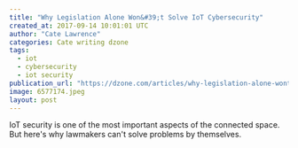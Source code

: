 ```yaml
---
title: "Why Legislation Alone Won&#39;t Solve IoT Cybersecurity"
created_at: 2017-09-14 10:01:01 UTC
author: "Cate Lawrence"
categories: Cate writing dzone
tags: 
  - iot
  - cybersecurity
  - iot security
publication_url: "https://dzone.com/articles/why-legislation-alone-wont-solve-iot-cybersecurity"
image: 6577174.jpeg
layout: post
---
```

IoT security is one of the most important aspects of the connected space. But here's why lawmakers can't solve problems by themselves.

